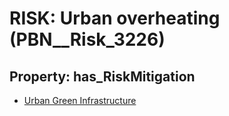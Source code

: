 # RISK: __Urban overheating__ (PBN__Risk_3226)

## Property: has_RiskMitigation

* [Urban Green Infrastructure](PBN__Mitigation_1707)

